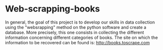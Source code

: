 # Web-scrapping-books
In general, the goal of this project is to develop our skills in data collection using the "websrapping" method on the python software and create a database. More precisely, this one consists in collecting the different information concerning different categories of books.
The site on which the information to be recovered can be found is: http://books.toscrape.com
